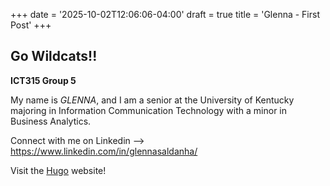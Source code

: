 +++
date = '2025-10-02T12:06:06-04:00'
draft = true
title = 'Glenna - First Post'
+++

## Go Wildcats!!

 **ICT315 Group 5**
 
 My name is *GLENNA*, and I am a senior at the University of Kentucky
majoring in Information Communication Technology with a minor in Business Analytics.


 Connect with me on Linkedin --> https://www.linkedin.com/in/glennasaldanha/

Visit the [Hugo](https://gohugo.io) website!